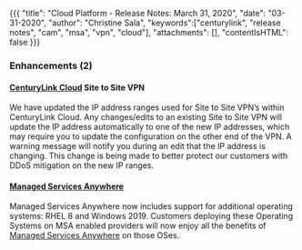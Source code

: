 {{{
"title": "Cloud Platform - Release Notes: March 31, 2020",
"date": "03-31-2020",
"author": "Christine Sala",
"keywords":["centurylink", "release notes", "cam", "msa", "vpn", "cloud"],
"attachments": [],
"contentIsHTML": false
}}}

### Enhancements (2)

#### [CenturyLink Cloud](https://www.ctl.io/centurylink-public-cloud/) Site to Site VPN

We have updated the IP address ranges used for Site to Site VPN’s within CenturyLink Cloud. Any changes/edits to an existing Site to Site VPN will update the IP address automatically to one of the new IP addresses, which may require you to update the configuration on the other end of the VPN. A warning message will notify you during an edit that the IP address is changing. This change is being made to better protect our customers with DDoS mitigation on the new IP ranges.

#### [Managed Services Anywhere](https://www.ctl.io/managed-services-anywhere/)

Managed Services Anywhere now includes support for additional operating systems: RHEL 8 and Windows 2019. Customers deploying these Operating Systems on MSA enabled providers will now enjoy all the benefits of [Managed Services Anywhere](https://www.ctl.io/legal/cloud-application-manager/service-guide/) on those OSes.
